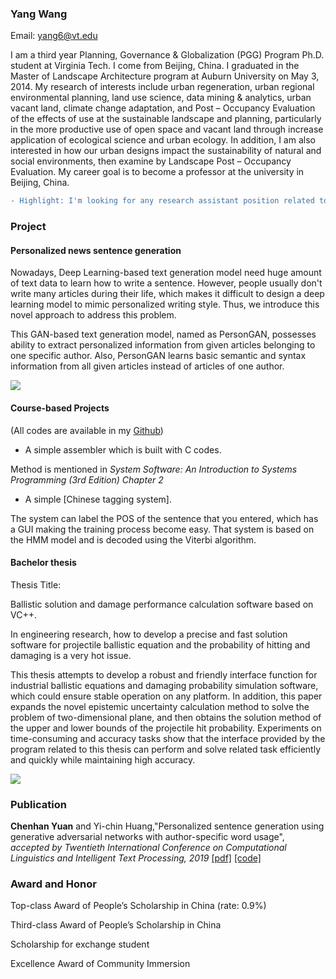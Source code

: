 ### Yang Wang

Email: yang6@vt.edu

I am a third year Planning, Governance & Globalization (PGG) Program Ph.D. student at Virginia Tech. I come from Beijing, China. I graduated in the Master of Landscape Architecture program at Auburn University on May 3, 2014. My research of interests include urban regeneration, urban regional environmental planning, land use science, data mining & analytics, urban vacant land, climate change adaptation, and Post – Occupancy Evaluation of the effects of use at the sustainable landscape and planning, particularly in the more productive use of open space and vacant land through increase application of ecological science and urban ecology. In addition, I am also interested in how our urban designs impact the sustainability of natural and social environments, then examine by Landscape Post – Occupancy Evaluation. My career goal is to become a professor at the university in Beijing, China.

```diff
- Highlight: I'm looking for any research assistant position related to my experience :). Please feel free to contact me!
```
### Project
#### Personalized news sentence generation
Nowadays, Deep Learning-based text generation model need huge amount of text data to learn how to write a sentence. However, people usually don't write many articles during their life, which makes it difficult to design a deep learning model to mimic personalized writing style. Thus, we introduce this novel approach to address this problem. 

This GAN-based text generation model, named as PersonGAN, possesses ability to extract personalized information from given articles belonging to one specific author. Also, PersonGAN learns basic semantic and syntax information from all given articles instead of articles of one author.

![](https://i.ibb.co/2KR2hbn/CICLing2019.png)

#### Course-based Projects
(All codes are available in my [Github](https://github.com/chenhan97/))
+ A simple assembler which is built with C codes. 

Method is mentioned in *System Software: An Introduction to Systems Programming (3rd Edition) Chapter 2*

+ A simple [Chinese tagging system].

The system can label the POS of the sentence that you entered, which has a GUI making the training process become easy. That system is based on the HMM model and is decoded using the Viterbi algorithm.

#### Bachelor thesis

Thesis Title:

Ballistic solution and damage performance calculation software based on VC++.

In engineering research, how to develop a precise and fast solution software for projectile ballistic equation and the probability of hitting and damaging is a very hot issue. 

This thesis attempts to develop a robust and friendly interface function for industrial ballistic equations and damaging probability simulation software, which could ensure stable operation on any platform. In addition, this paper expands the novel epistemic uncertainty calculation method to solve the problem of two-dimensional plane, and then obtains the solution method of the upper and lower bounds of the projectile hit probability. Experiments on time-consuming and accuracy tasks show that the interface provided by the program related to this thesis can perform and solve related task efficiently and quickly while maintaining high accuracy.

![](https://i.ibb.co/stf4Sf8/thsis.png)

### Publication

**Chenhan Yuan** and Yi-chin Huang,"Personalized sentence generation using generative adversarial networks with author-specific word usage", *accepted by Twentieth International Conference on Computational Linguistics and Intelligent Text Processing, 2019*
[[pdf]](https://arxiv.org/pdf/1904.09442.pdf)           [[code]](https://github.com/chenhan97/PersonGAN)

### Award and Honor

Top-class Award of People’s Scholarship in China (rate: 0.9%)

Third-class Award of People’s Scholarship in China

Scholarship for exchange student

Excellence Award of Community Immersion

